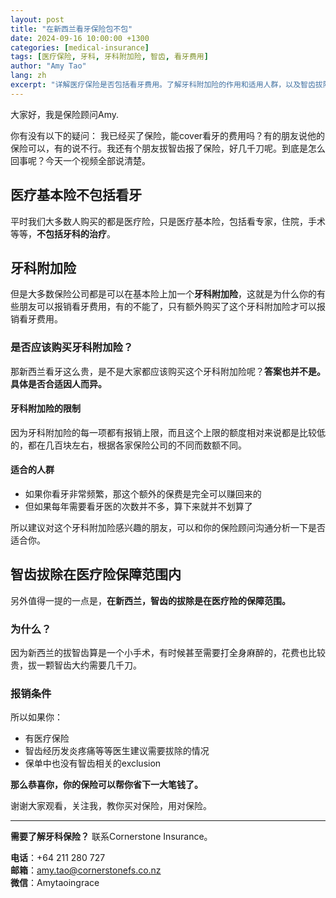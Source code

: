 ```yaml
---
layout: post
title: "在新西兰看牙保险包不包"
date: 2024-09-16 10:00:00 +1300
categories: [medical-insurance]
tags: [医疗保险, 牙科, 牙科附加险, 智齿, 看牙费用]
author: "Amy Tao"
lang: zh
excerpt: "详解医疗保险是否包括看牙费用。了解牙科附加险的作用和适用人群，以及智齿拔除为什么在医疗险保障范围内。"
---
```


大家好，我是保险顾问Amy.

你有没有以下的疑问： 我已经买了保险，能cover看牙的费用吗？有的朋友说他的保险可以，有的说不行。我还有个朋友拔智齿报了保险，好几千刀呢。到底是怎么回事呢？今天一个视频全部说清楚。

## 医疗基本险不包括看牙

平时我们大多数人购买的都是医疗险，只是医疗基本险，包括看专家，住院，手术等等，**不包括牙科的治疗**。

## 牙科附加险

但是大多数保险公司都是可以在基本险上加一个**牙科附加险**，这就是为什么你的有些朋友可以报销看牙费用，有的不能了，只有额外购买了这个牙科附加险才可以报销看牙费用。

### 是否应该购买牙科附加险？

那新西兰看牙这么贵，是不是大家都应该购买这个牙科附加险呢？**答案也并不是。具体是否合适因人而异。**

#### 牙科附加险的限制

因为牙科附加险的每一项都有报销上限，而且这个上限的额度相对来说都是比较低的，都在几百块左右，根据各家保险公司的不同而数额不同。

#### 适合的人群

- 如果你看牙非常频繁，那这个额外的保费是完全可以赚回来的
- 但如果每年需要看牙医的次数并不多，算下来就并不划算了

所以建议对这个牙科附加险感兴趣的朋友，可以和你的保险顾问沟通分析一下是否适合你。

## 智齿拔除在医疗险保障范围内

另外值得一提的一点是，**在新西兰，智齿的拔除是在医疗险的保障范围。**

### 为什么？

因为新西兰的拔智齿算是一个小手术，有时候甚至需要打全身麻醉的，花费也比较贵，拔一颗智齿大约需要几千刀。

### 报销条件

所以如果你：
- 有医疗保险
- 智齿经历发炎疼痛等等医生建议需要拔除的情况
- 保单中也没有智齿相关的exclusion

**那么恭喜你，你的保险可以帮你省下一大笔钱了。**

谢谢大家观看，关注我，教你买对保险，用对保险。

---

**需要了解牙科保险？** 联系Cornerstone Insurance。

**电话**：+64 211 280 727  
**邮箱**：amy.tao@cornerstonefs.co.nz  
**微信**：Amytaoingrace
